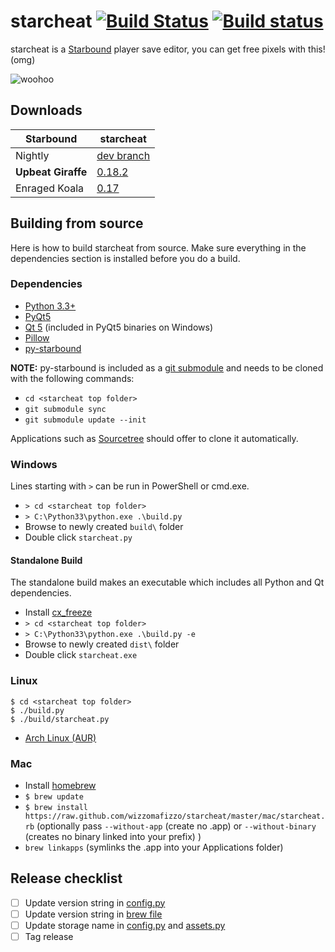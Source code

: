 # starcheat [![Build Status](https://travis-ci.org/wizzomafizzo/starcheat.svg)](https://travis-ci.org/wizzomafizzo/starcheat) [![Build status](https://ci.appveyor.com/api/projects/status/j2rbv526aq4r64jl?svg=true)](https://ci.appveyor.com/project/chrmoritz/starcheat-354)

starcheat is a [Starbound](http://playstarbound.com/) player save editor, you can get free pixels with this! (omg)

![woohoo](https://raw.github.com/wizzomafizzo/starcheat/master/starcheat/images/screenshot.png)

## Downloads

Starbound          | starcheat
------------------ | ---------
Nightly            | [dev branch](#building-from-source)
**Upbeat Giraffe** | [0.18.2](https://github.com/wizzomafizzo/starcheat/releases/tag/0.18.2)
Enraged Koala      | [0.17](https://github.com/wizzomafizzo/starcheat/releases/tag/0.17)

## Building from source
Here is how to build starcheat from source. Make sure everything in the dependencies section is installed before you do a build.

### Dependencies
- [Python 3.3+](http://www.python.org/getit/)
- [PyQt5](http://www.riverbankcomputing.com/software/pyqt/download5)
- [Qt 5](http://qt-project.org/downloads) (included in PyQt5 binaries on Windows)
- [Pillow](https://pypi.python.org/pypi/Pillow/)
- [py-starbound](https://github.com/blixt/py-starbound)

**NOTE:** py-starbound is included as a [git submodule](http://git-scm.com/docs/git-submodule) and needs to be cloned with the following commands:

- ```cd <starcheat top folder>```
- ```git submodule sync```
- ```git submodule update --init```

Applications such as [Sourcetree](http://www.sourcetreeapp.com/) should offer to clone it automatically.

### Windows
Lines starting with ```>``` can be run in PowerShell or cmd.exe.

- ```> cd <starcheat top folder>```
- ```> C:\Python33\python.exe .\build.py```
- Browse to newly created ```build\``` folder
- Double click ```starcheat.py```

#### Standalone Build
The standalone build makes an executable which includes all Python and Qt dependencies.

- Install [cx_freeze](http://cx-freeze.sourceforge.net/)
- ```> cd <starcheat top folder>```
- ```> C:\Python33\python.exe .\build.py -e```
- Browse to newly created ```dist\``` folder
- Double click ```starcheat.exe```

### Linux
```
$ cd <starcheat top folder>
$ ./build.py
$ ./build/starcheat.py
```

- [Arch Linux (AUR)](https://aur.archlinux.org/packages/starcheat/)

### Mac
- Install [homebrew](http://brew.sh/)
- ```$ brew update```
- ```$ brew install https://raw.github.com/wizzomafizzo/starcheat/master/mac/starcheat.rb``` (optionally pass ```--without-app``` (create no .app) or ```--without-binary``` (creates no binary linked into your prefix) )
- ```brew linkapps``` (symlinks the .app into your Applications folder)

## Release checklist
- [ ] Update version string in [config.py](starcheat/config.py)
- [ ] Update version string in [brew file](mac/starcheat.rb)
- [ ] Update storage name in [config.py](starcheat/config.py) and [assets.py](starcheat/assets.py)
- [ ] Tag release
